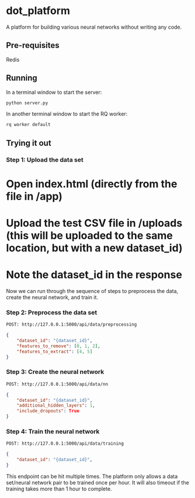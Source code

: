 # dot_platform
A platform for building various neural networks without writing any code.

## Pre-requisites

Redis

## Running

In a terminal window to start the server:
```bash
python server.py
```

In another terminal window to start the RQ worker:
```bash
rq worker default
```

## Trying it out

### Step 1: Upload the data set

# Open index.html (directly from the file in /app)
# Upload the test CSV file in /uploads (this will be uploaded to the same location, but with a new dataset_id)
# Note the dataset_id in the response

Now we can run through the sequence of steps to preprocess the data, create the neural network, and train it.

### Step 2: Preprocess the data set

```bash
POST: http://127.0.0.1:5000/api/data/preprocessing
```
```json
{
	"dataset_id": "{dataset_id}",
	"features_to_remove": [0, 1, 2],
	"features_to_extract": [4, 5]
}
```

### Step 3: Create the neural network

```bash
POST: http://127.0.0.1:5000/api/data/nn
```
```json
{
	"dataset_id": "{dataset_id}",
	"additional_hidden_layers": 1,
	"include_dropouts": True
}
```

### Step 4: Train the neural network

```bash
POST: http://127.0.0.1:5000/api/data/training
```
```json
{
	"dataset_id": "{dataset_id}",
}
```

This endpoint can be hit multiple times. The platform only allows a data set/neural network pair to be trained once per hour. It will also timeout if the training takes more than 1 hour to complete.
